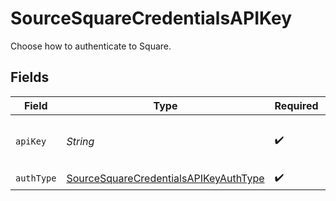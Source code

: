# SourceSquareCredentialsAPIKey

Choose how to authenticate to Square.


## Fields

| Field                                                                                                 | Type                                                                                                  | Required                                                                                              | Description                                                                                           |
| ----------------------------------------------------------------------------------------------------- | ----------------------------------------------------------------------------------------------------- | ----------------------------------------------------------------------------------------------------- | ----------------------------------------------------------------------------------------------------- |
| `apiKey`                                                                                              | *String*                                                                                              | :heavy_check_mark:                                                                                    | The API key for a Square application                                                                  |
| `authType`                                                                                            | [SourceSquareCredentialsAPIKeyAuthType](../../models/shared/SourceSquareCredentialsAPIKeyAuthType.md) | :heavy_check_mark:                                                                                    | N/A                                                                                                   |